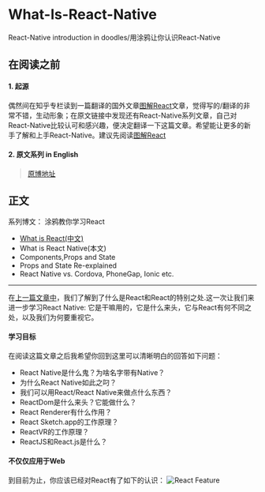 # What-Is-React-Native
React-Native introduction in doodles/用涂鸦让你认识React-Native

## 在阅读之前
#### 1. 起源
偶然间在知乎专栏读到一篇翻译的国外文章[图解React](https://zhuanlan.zhihu.com/p/39658720?utm_source=wechat_session&utm_medium=social&wechatShare=1#showWechatShareTip)文章，觉得写的/翻译的非常不错，生动形象；在原文链接中发现还有React-Native系列文章，自己对React-Native比较认可和感兴趣，便决定翻译一下这篇文章。希望能让更多的新手了解和上手React-Native。建议先阅读[图解React](https://zhuanlan.zhihu.com/p/39658720?utm_source=wechat_session&utm_medium=social&wechatShare=1#showWechatShareTip)

#### 2. 原文系列 in English
> [原博地址](https://learnreact.design/blog)


## 正文
系列博文： 涂鸦教你学习React
* [What is React(中文)](https://zhuanlan.zhihu.com/p/39658720?utm_source=wechat_session&utm_medium=social&wechatShare=1#showWechatShareTip)
* What is React Native(本文)
* Components,Props and State
* Props and State Re-explained
* React Native vs. Cordova, PhoneGap, Ionic etc.

***
在[上一篇文章中](https://zhuanlan.zhihu.com/p/39658720?utm_source=wechat_session&utm_medium=social&wechatShare=1#showWechatShareTip)，我们了解到了什么是React和React的特别之处.这一次让我们来进一步学习React Native: 它是干嘛用的，它是什么来头，它与React有何不同之处，以及我们为何要重视它。


#### 学习目标
在阅读这篇文章之后我希望你回到这里可以清晰明白的回答如下问题：
* React Native是什么鬼？为啥名字带有Native？
* 为什么React Native如此之叼？
* 我们可以用React/React Native来做点什么东西？
* ReactDom是什么来头？它能做什么？
* React Renderer有什么作用？
* React Sketch.app的工作原理？
* ReactVR的工作原理？
* ReactJS和React.js是什么？

#### 不仅仅应用于Web
到目前为止，你应该已经对React有了如下的认识：
![React Feature](https://learnreact.design/static/1-react-summary-28be1df2fed9962a09c159ded7e14881-d47ca.png)


